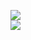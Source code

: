 [![](https://img.shields.io/badge/Made%20With-Github%20Spray-lightgrey.svg?style=for-the-badge&logo=github)](https://github.com/Annihil/github-spray#11294)  
[![](https://i.imgur.com/2DrTn0Z.gif)](https://github.com/Annihil/github-spray)